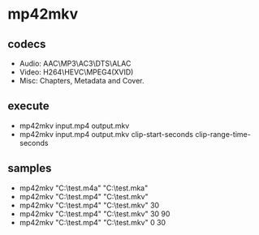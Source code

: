 # mp42mkv

## codecs
 - Audio: AAC\MP3\AC3\DTS\ALAC
 - Video: H264\HEVC\MPEG4(XVID)
 - Misc: Chapters, Metadata and Cover.

## execute
 - mp42mkv input.mp4 output.mkv
 - mp42mkv input.mp4 output.mkv clip-start-seconds clip-range-time-seconds

## samples
 - mp42mkv "C:\test.m4a" "C:\test.mka"
 - mp42mkv "C:\test.mp4" "C:\test.mkv"
 - mp42mkv "C:\test.mp4" "C:\test.mkv" 30
 - mp42mkv "C:\test.mp4" "C:\test.mkv" 30 90
 - mp42mkv "C:\test.mp4" "C:\test.mkv" 0 30